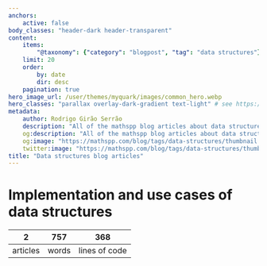```yaml
---
anchors:
    active: false
body_classes: "header-dark header-transparent"
content:
    items:
        "@taxonomy": {"category": "blogpost", "tag": "data structures"}
    limit: 20
    order:
        by: date
        dir: desc
    pagination: true
hero_image_url: /user/themes/myquark/images/common_hero.webp
hero_classes: "parallax overlay-dark-gradient text-light" # see https://demo.getgrav.org/blog-skeleton/blog/hero-classes
metadata:
    author: Rodrigo Girão Serrão
    description: "All of the mathspp blog articles about data structures."
    og:description: "All of the mathspp blog articles about data structures."
    og:image: "https://mathspp.com/blog/tags/data-structures/thumbnail.webp"
    twitter:image: "https://mathspp.com/blog/tags/data-structures/thumbnail.webp"
title: "Data structures blog articles"
---
```



# Implementation and use cases of data structures


<table class="stats-table">
    <thead>
        <tr>
            <th style="text-align: center;">2</th>
            <th style="text-align: center;">757</th>
            <th style="text-align: center;">368</th>
        </tr>
    </thead>
    <tbody>
        <tr>
            <td style="text-align: center;">articles</td>
            <td style="text-align: center;">words</td>
            <td style="text-align: center;">lines of code</td>
        </tr>
    </tbody>
</table>